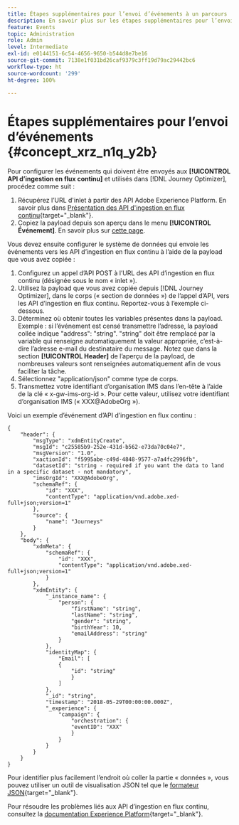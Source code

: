 ```yaml
---
title: Étapes supplémentaires pour l’envoi d’événements à un parcours
description: En savoir plus sur les étapes supplémentaires pour l’envoi d’événements à un parcours
feature: Events
topic: Administration
role: Admin
level: Intermediate
exl-id: e0144151-6c54-4656-9650-b544d8e7be16
source-git-commit: 7138e1f031bd26caf9379c3ff19d79ac29442bc6
workflow-type: ht
source-wordcount: '299'
ht-degree: 100%

---
```


# Étapes supplémentaires pour l’envoi d’événements {#concept_xrz_n1q_y2b}

Pour configurer les événements qui doivent être envoyés aux **[!UICONTROL API d’ingestion en flux continu]** et utilisés dans [!DNL Journey Optimizer], procédez comme suit :

1. Récupérez l’URL d&#39;inlet à partir des API Adobe Experience Platform. En savoir plus dans [Présentation des API d&#39;ingestion en flux continu](https://experienceleague.adobe.com/docs/experience-platform/ingestion/streaming/overview.html?lang=fr){target=&quot;_blank&quot;}.
1. Copiez la payload depuis son aperçu dans le menu **[!UICONTROL Événement]**. En savoir plus sur [cette page](../event/about-creating.md#define-the-payload-fields).

Vous devez ensuite configurer le système de données qui envoie les événements vers les API d’ingestion en flux continu à l’aide de la payload que vous avez copiée :

1. Configurez un appel d’API POST à l’URL des API d’ingestion en flux continu (désignée sous le nom « inlet »).
1. Utilisez la payload que vous avez copiée depuis [!DNL Journey Optimizer], dans le corps (« section de données ») de l’appel d’API, vers les API d’ingestion en flux continu. Reportez-vous à l’exemple ci-dessous.
1. Déterminez où obtenir toutes les variables présentes dans la payload. Exemple : si l’événement est censé transmettre l’adresse, la payload collée indique &quot;address&quot;: &quot;string&quot;. &quot;string&quot; doit être remplacé par la variable qui renseigne automatiquement la valeur appropriée, c’est-à-dire l’adresse e-mail du destinataire du message. Notez que dans la section **[!UICONTROL Header]** de l’aperçu de la payload, de nombreuses valeurs sont renseignées automatiquement afin de vous faciliter la tâche.
1. Sélectionnez &quot;application/json&quot; comme type de corps.
1. Transmettez votre identifiant d’organisation IMS dans l’en-tête à l’aide de la clé « x-gw-ims-org-id ». Pour cette valeur, utilisez votre identifiant d’organisation IMS (« XXX@AdobeOrg »).

Voici un exemple d’événement d’API d’ingestion en flux continu :

```
{
    "header": {
        "msgType": "xdmEntityCreate",
        "msgId": "c25585b9-252e-431d-b562-e73da70c04e7",
        "msgVersion": "1.0",
        "xactionId": "f5995abe-c49d-4848-9577-a7a4fc2996fb",
        "datasetId": "string - required if you want the data to land in a specific dataset - not mandatory",
        "imsOrgId": "XXX@AdobeOrg",
        "schemaRef": {
            "id": "XXX",
            "contentType": "application/vnd.adobe.xed-full+json;version=1"
        },
        "source": {
            "name": "Journeys"
        }
    },
    "body": {
        "xdmMeta": {
            "schemaRef": {
                "id": "XXX",
                "contentType": "application/vnd.adobe.xed-full+json;version=1"
            }
        },
        "xdmEntity": {
            "_instance_name": {
                "person": {
                    "firstName": "string",
                    "lastName": "string",
                    "gender": "string",
                    "birthYear": 10,
                    "emailAddress": "string"
                }
            },
            "identityMap": {
                "Email": [
                {
                    "id": "string"
                    }
                ]
            },
            "_id": "string",
            "timestamp": "2018-05-29T00:00:00.000Z",
            "_experience": {
                "campaign": {
                    "orchestration": {
                    "eventID": "XXX"
                    }
                }
            }
        }
    }
}
```

Pour identifier plus facilement l’endroit où coller la partie « données », vous pouvez utiliser un outil de visualisation JSON tel que le [formateur JSON](https://jsonformatter.curiousconcept.com){target=&quot;_blank&quot;}.

Pour résoudre les problèmes liés aux API d’ingestion en flux continu, consultez la [documentation Experience Platform](https://experienceleague.adobe.com/docs/experience-platform/ingestion/streaming/troubleshooting.html?lang=fr){target=&quot;_blank&quot;}.
